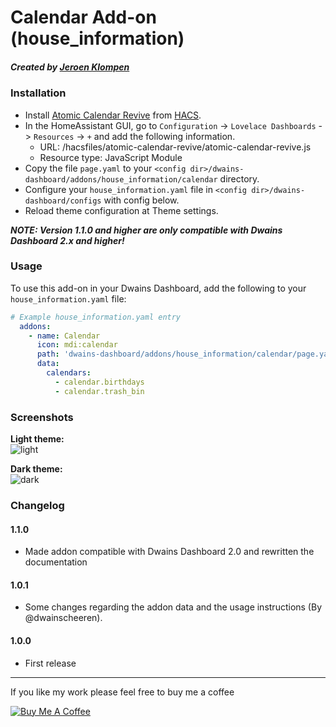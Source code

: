 # Calendar Add-on (house_information)
##### Created by [Jeroen Klompen](https://github.com/klumpke/)


### Installation
- Install [Atomic Calendar Revive](https://github.com/marksie1988/atomic-calendar-revive) from [HACS](https://hacs.xyz).
- In the HomeAssistant GUI, go to `Configuration` -> `Lovelace Dashboards` -> `Resources` -> `+` and add the following information.
  - URL: /hacsfiles/atomic-calendar-revive/atomic-calendar-revive.js
  - Resource type: JavaScript Module
- Copy the file `page.yaml` to your `<config dir>/dwains-dashboard/addons/house_information/calendar` directory.
- Configure your `house_information.yaml` file in `<config dir>/dwains-dashboard/configs` with config below.
- Reload theme configuration at Theme settings.

<b>*NOTE: Version 1.1.0 and higher are only compatible with Dwains Dashboard 2.x and higher!*</b>


### Usage
To use this add-on in your Dwains Dashboard, add the following to your `house_information.yaml` file:
```yaml
# Example house_information.yaml entry
  addons:
    - name: Calendar
      icon: mdi:calendar
      path: 'dwains-dashboard/addons/house_information/calendar/page.yaml'
      data:
        calendars:
          - calendar.birthdays
          - calendar.trash_bin
```


### Screenshots
**Light theme:**<br>
![light](https://github.com/Klumpke/dwains-dashboard-addons/blob/master/house_information/calendar/.github/screenshots/light.png "Light")

**Dark theme:**<br>
![dark](https://github.com/Klumpke/dwains-dashboard-addons/blob/master/house_information/calendar/.github/screenshots/dark.png "Dark")


### Changelog
#### 1.1.0
- Made addon compatible with Dwains Dashboard 2.0 and rewritten the documentation
#### 1.0.1
- Some changes regarding the addon data and the usage instructions (By @dwainscheeren).
#### 1.0.0
- First release

---

If you like my work please feel free to buy me a coffee

<a href="https://www.buymeacoffee.com/klumpke" target="_blank"><img src="https://www.buymeacoffee.com/assets/img/custom_images/white_img.png" alt="Buy Me A Coffee"></a>
